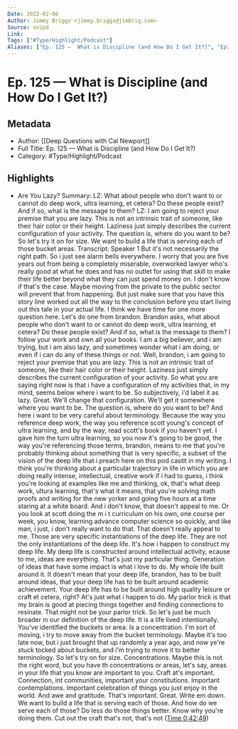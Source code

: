 ```yaml
---
Date: 2022-02-06
Author: Jimmy Briggs <jimmy.briggs@jimbrig.com>
Source: snipd
Link: 
Tags: ["#Type/Highlight/Podcast"]
Aliases: ["Ep. 125 —  What is Discipline (and How Do I Get It?)", "Ep. 125 —  What is Discipline (and How Do I Get It?)"]
---
```

# Ep. 125 —  What is Discipline (and How Do I Get It?)

## Metadata
- Author: [[Deep Questions with Cal Newport]]
- Full Title: Ep. 125 —  What is Discipline (and How Do I Get It?)
- Category: #Type/Highlight/Podcast

## Highlights
- Are You Lazy?
  Summary:
  LZ: What about people who don't want to or cannot do deep work, ultra learning, et cetera? Do these people exist? And if so, what is the message to them? LZ: I am going to reject your premise that you are lazy. This is not an intrinsic trait of someone, like their hair color or their height. Laziness just simply describes the current configuration of your activity. The question is, where do you want to be? So let's try it on for size. We want to build a life that is serving each of those bucket areas.
  Transcript:
  Speaker 1
  But it's not necessarily the right path. So i just see alarm bells everywhere. I worry that you are five years out from being a completely miserable, overworked lawyer who's really good at what he does and has no outlet for using that skill to make their life better beyond what they can just spend money on. I don't know if that's the case. Maybe moving from the private to the public sector will prevent that from happening. But just make sure that you have this story line worked out all the way to the conclusion before you start living out this tale in your actual life. I think we have time for one more question here. Let's do one from brandon. Brandon asks, what about people who don't want to or cannot do deep work, ultra learning, et cetera? Do these people exist? And if so, what is the message to them? I follow your work and own all your books. I am a big believer, and i am trying, but i am also lazy, and sometimes wonder what i am doing, or even if i can do any of these things or not. Well, brandon, i am going to reject your premise that you are lazy. This is not an intrinsic trait of someone, like their hair color or their height. Laziness just simply describes the current configuration of your activity. So what you are saying right now is that i have a configuration of my activities that, in my mind, seems below where i want to be. So subjectively, i'd label it as lazy. Great. We'll change that configuration. We'll get it somewhere where you want to be. The question is, where do you want to be? And here i want to be very careful about terminology. Because the way you reference deep work, the way you reference scott young's concept of ultra learning, and by the way, read scott's book if you haven't yet. I gave him the turn ultra learning, so you now it's going to be good, the way you're referencing those terms, brandon, means to me that you're probably thinking about something that is very specific, a subset of the vision of the deep life that i preach here on this pod castit in my writing. I think you're thinking about a particular trajectory in life in which you are doing really intense, intellectual, creative work if i had to guess, i think you're looking at examples like me and thinking, ok, that's what deep work, ultura learning, that's what it means, that you're solving math proofs and writing for the new yorker and going five hours at a time staring at a white board. And i don't know, that doesn't appeal to me. Or you look at scott doing the m i t curriculum on his own, one course per week, you know, learning advance computer science so quickly, and like man, i just, i don't really want to do that. That doesn't really appeal to me. Those are very specific instantiations of the deep life. They are not the only instantiations of the deep life. It's how i happen to construct my deep life. My deep life is constructed around intellectual activity, ecause to me, ideas are everything. That's just my particular thing. Generation of ideas that have some impact is what i love to do. My whole life built around it. It doesn't mean that your deep life, brandon, has to be built around ideas, that your deep life has to be built around academic achievement. Your deep life has to be built around high quality leisure or craft et cetera, right? At's just what i happen to do. My parlor trick is that my brain is good at piecing things together and finding connections to resinate. That might not be your parlor trick. So let's just be much broader in our definition of the deep life. It is a life lived intentionally. You've identified the buckets or area. Is a concentration. I'm sort of moving, i try to move away from the bucket terminology. Maybe it's too late now, but i just brought that up randomly a year ago, and now ye're stuck tocked about buckets, and i'm trying to move it to better terminology. So let's try on for size. Concentrations. Maybe this is not the right word, but you have th concentrations or areas, let's say, areas in your life that you know are important to you. Craft at's important. Connection, int communities, important your constitutions. Important contemplations. Important celebration of things you just enjoy in the world. And awe and gratitude. That's important. Great. Write em down. We want to build a life that is serving each of those. And how do we serve each of those? Do less do those things better. Know why you're doing them. Cut out the craft that's not, that's not ([Time 0:42:49](https://share.snipd.com/snip/a23f4717-91ac-4ec5-9eb5-4692abe0e0b6))
